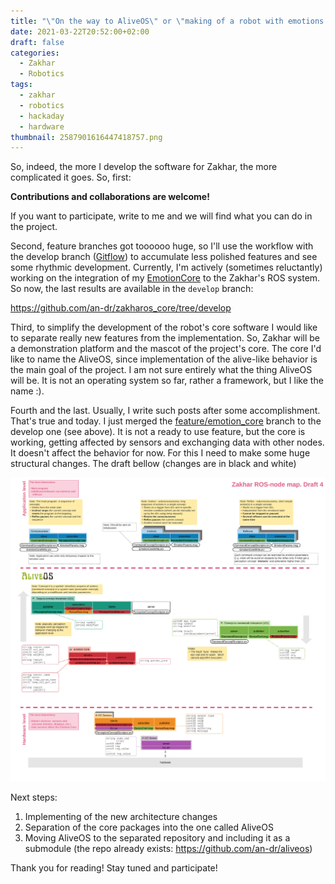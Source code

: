 ```yaml
---
title: "\"On the way to AliveOS\" or \"making of a robot with emotions is harder than I thought\""
date: 2021-03-22T20:52:00+02:00
draft: false
categories:
  - Zakhar
  - Robotics
tags:
  - zakhar
  - robotics
  - hackaday
  - hardware
thumbnail: 2587901616447418757.png
---
```


So, indeed, the more I develop the software for Zakhar, the more complicated it goes. So, first:

**Contributions and collaborations are welcome!**

If you want to participate, write to me and we will find what you can do in the project.

Second, feature branches got toooooo huge, so I'll use the workflow with the develop branch ([Gitflow](https://www.atlassian.com/git/tutorials/comparing-workflows/gitflow-workflow)) to accumulate less polished features and see some rhythmic development. Currently, I'm actively (sometimes reluctantly) working on the integration of my [EmotionCore](https://github.com/an-dr/r_giskard_EmotionCore) to the Zakhar's ROS system. So now, the last results are available in the `develop` branch:

<https://github.com/an-dr/zakharos_core/tree/develop>

Third, to simplify the development of the robot's core software I would like to separate really new features from the implementation. So, Zakhar will be a demonstration platform and the mascot of the project's core. The core I'd like to name the AliveOS, since implementation of the alive-like behavior is the main goal of the project. I am not sure entirely what the thing AliveOS will be. It is not an operating system so far, rather a framework, but I like the name :).

Fourth and the last. Usually, I write such posts after some accomplishment. That's true and today. I just merged the [feature/emotion_core](https://github.com/an-dr/zakharos_core/commit/0dedc96056a619cac51373bb9638a029522e7753) branch to the develop one (see above). It is not a ready to use feature, but the core is working, getting affected by sensors and exchanging data with other nodes. It doesn't affect the behavior for now. For this I need to make some huge structural changes. The draft bellow (changes are in black and white)

![](2587901616447418757.png)

Next steps:

1. Implementing of the new architecture changes
2. Separation of the core packages into the one called AliveOS
3. Moving AliveOS to the separated repository and including it as a submodule (the repo already exists: <https://github.com/an-dr/aliveos>)

Thank you for reading! Stay tuned and participate!
